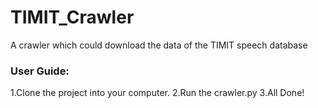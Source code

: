# TIMIT_Crawler
A crawler which could download the data of the TIMIT speech database

### User Guide:
1.Clone the project into your computer.
2.Run the crawler.py
3.All Done!
